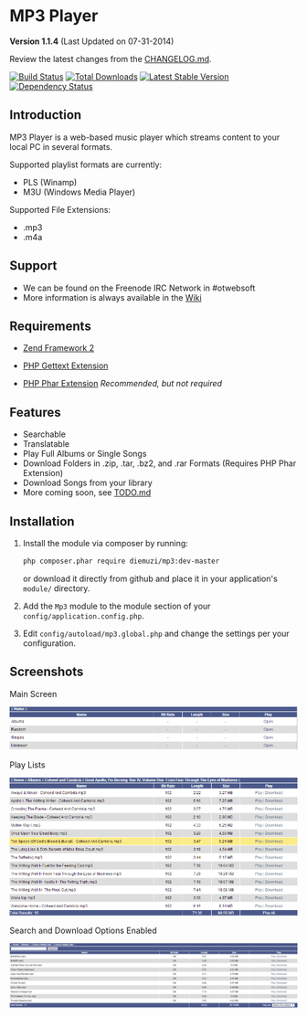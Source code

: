 MP3 Player
==========

**Version 1.1.4** (Last Updated on 07-31-2014)

Review the latest changes from the [CHANGELOG.md](CHANGELOG.md).

[![Build Status](https://travis-ci.org/diemuzi/mp3.png?branch=master)](https://travis-ci.org/diemuzi/mp3)
[![Total Downloads](https://poser.pugx.org/diemuzi/mp3/downloads.png)](https://packagist.org/packages/diemuzi/mp3)
[![Latest Stable Version](https://poser.pugx.org/diemuzi/mp3/v/stable.png)](https://packagist.org/packages/diemuzi/mp3)
[![Dependency Status](https://www.versioneye.com/user/projects/52e2d329ec1375da4b00001a/badge.png)](https://www.versioneye.com/user/projects/52e2d329ec1375da4b00001a)

Introduction
------------

MP3 Player is a web-based music player which streams content to your local PC in several formats.

Supported playlist formats are currently:

  * PLS (Winamp)
  * M3U (Windows Media Player)

Supported File Extensions:

  * .mp3
  * .m4a

Support
-------

* We can be found on the Freenode IRC Network in #otwebsoft
* More information is always available in the [Wiki](../../wiki)

Requirements
------------

* [Zend Framework 2](https://github.com/zendframework/zf2)

* [PHP Gettext Extension](http://php.net/gettext)

* [PHP Phar Extension](http://php.net/phar) *Recommended, but not required*

Features
--------

* Searchable
* Translatable
* Play Full Albums or Single Songs
* Download Folders in .zip, .tar, .bz2, and .rar Formats (Requires PHP Phar Extension)
* Download Songs from your library
* More coming soon, see [TODO.md](TODO.md)

Installation
------------

1. Install the module via composer by running:

   ```sh
   php composer.phar require diemuzi/mp3:dev-master
   ```
   or download it directly from github and place it in your application's `module/` directory.
2. Add the `Mp3` module to the module section of your `config/application.config.php`.
3. Edit `config/autoload/mp3.global.php` and change the settings per your configuration.

Screenshots
-----------

Main Screen

![](docs/search.png)

Play Lists

![](docs/songs.png)

Search and Download Options Enabled

![](docs/download.png)
